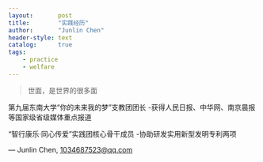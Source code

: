 ```yaml
---
layout:       post
title:        "实践经历"
author:       "Junlin Chen"
header-style: text
catalog:      true
tags:
    - practice
    - welfare
---
```


> 世面，是世界的很多面

第九届东南大学“你的未来我的梦”支教团团长
-获得人民日报、中华网、南京晨报等国家级省级媒体重点报道

“智行康乐·同心传爱”实践团核心骨干成员
-协助研发实用新型发明专利两项


— Junlin Chen, 1034687523@qq.com
